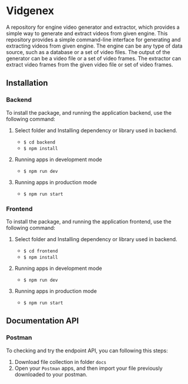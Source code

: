 # Vidgenex

A repository for engine video generator and extractor, which provides a simple
way to generate and extract videos from given engine. This repository provides
a simple command-line interface for generating and extracting videos from
given engine. The engine can be any type of data source, such as a database or
a set of video files. The output of the generator can be a video file or a
set of video frames. The extractor can extract video frames from the given
video file or set of video frames.

## Installation

### Backend

To install the package, and running the application backend, use the following command:

1. Select folder and Installing dependency or library used in backend.

   - `$ cd backend`
   - `$ npm install`

2. Running apps in development mode

   - `$ npm run dev`

3. Running apps in production mode

   - `$ npm run start`

### Frontend

To install the package, and running the application frontend, use the following command:

1. Select folder and Installing dependency or library used in backend.

   - `$ cd frontend`
   - `$ npm install`

2. Running apps in development mode

   - `$ npm run dev`

3. Running apps in production mode

   - `$ npm run start`

## Documentation API

### Postman

To checking and try the endpoint API, you can following this steps:

1. Download file collection in folder `docs`
2. Open your `Postman` apps, and then import your file previously downloaded to your postman.

